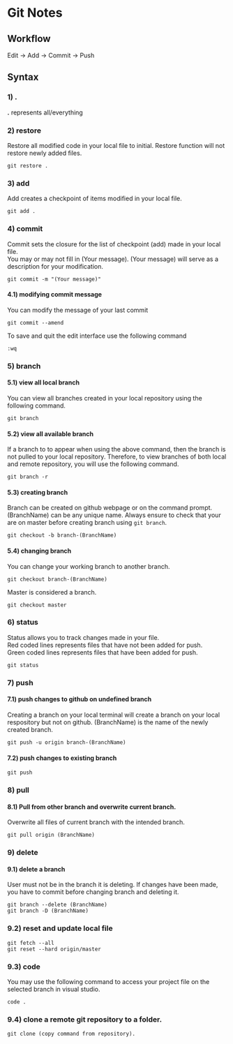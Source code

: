# Git Notes

## Workflow
Edit -> Add -> Commit -> Push

## Syntax
### 1) .
**.** represents all/everything

### 2) restore
Restore all modified code in your local file to initial. Restore function will not restore newly added files.
```
git restore .
```

### 3) add
Add creates a checkpoint of items modified in your local file. 
```
git add .
```

### 4) commit
Commit sets the closure for the list of checkpoint (add) made in your local file.  
You may or may not fill in (Your message). (Your message) will serve as a description for your modification.
```
git commit -m "(Your message)"
```
#### 4.1) modifying commit message
You can modify the message of your last commit
```
git commit --amend
```
To save and quit the edit interface use the following command
```
:wq
```

### 5) branch
#### 5.1) view all local branch
You can view all branches created in your local repository using the following command.  
```
git branch
```
#### 5.2) view all available branch
If a branch to to appear when using the above command, then the branch is not pulled to your local repository. Therefore, to view branches of both local and remote repository, you will use the following command.
```
git branch -r
```
#### 5.3) creating branch
Branch can be created on github webpage or on the command prompt. (BranchName) can be any unique name. Always ensure to check that your are on master before creating branch using ```git branch```.
```
git checkout -b branch-(BranchName)
```
#### 5.4) changing branch
You can change your working branch to another branch.
```
git checkout branch-(BranchName)
```
Master is considered a branch.
```
git checkout master
```

### 6) status
Status allows you to track changes made in your file.  
Red coded lines represents files that have not been added for push.  
Green coded lines represents files that have been added for push.
```
git status
```

### 7) push
#### 7.1) push changes to github on undefined branch
Creating a branch on your local terminal will create a branch on your local respository but not on github. (BranchName) is the name of the newly created branch. 
```
git push -u origin branch-(BranchName)
```
#### 7.2) push changes to existing branch
```
git push
```

### 8) pull
#### 8.1) Pull from other branch and overwrite current branch.
Overwrite all files of current branch with the intended branch.
```
git pull origin (BranchName)
```

### 9) delete
#### 9.1) delete a branch
User must not be in the branch it is deleting. If changes have been made, you have to commit before changing branch and deleting it.
```
git branch --delete (BranchName)
git branch -D (BranchName)
```

### 9.2) reset and update local file
```
git fetch --all
git reset --hard origin/master
```

### 9.3) code
You may use the following command to access your project file on the selected branch in visual studio.
```
code .
```
### 9.4) clone a remote git repository to a folder.
```
git clone (copy command from repository).
```

